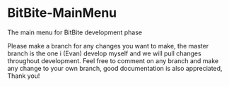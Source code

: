 # BitBite-MainMenu
The main menu for BitBite development phase

Please make a branch for any changes you want to make, the master branch is the one i (Evan) develop myself and we will pull changes 
throughout development. Feel free to comment on any branch and make any change to your own branch, good documentation is also appreciated, 
Thank you!
